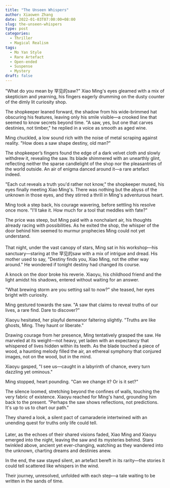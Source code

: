 ```yaml
---
title: "The Unseen Whispers"
author: Xiaowen Zhang
date: 2022-01-03T07:00:00+08:00
slug: the-unseen-whispers
type: post
categories:
  - Thriller
  - Magical Realism
tags:
  - Mo Yan Style
  - Rare Artefact
  - Open-ended
  - Suspense
  - Mystery
draft: false
---
```


"What do you mean by 罕见的saw?" Xiao Ming's eyes gleamed with a mix of skepticism and yearning, his fingers eagerly drumming on the dusty counter of the dimly lit curiosity shop.

The shopkeeper leaned forward, the shadow from his wide-brimmed hat obscuring his features, leaving only his smile visible—a crooked line that seemed to know secrets beyond time. "A saw, yes, but one that carves destinies, not timber," he replied in a voice as smooth as aged wine.

Ming chuckled, a low sound rich with the noise of metal scraping against reality. "How does a saw shape destiny, old man?"

The shopkeeper’s fingers found the edge of a dark velvet cloth and slowly withdrew it, revealing the saw. Its blade shimmered with an unearthly glint, reflecting neither the sparse candlelight of the shop nor the pleasantries of the world outside. An air of enigma danced around it—a rare artefact indeed.

"Each cut reveals a truth you'd rather not know," the shopkeeper mused, his eyes finally meeting Xiao Ming's. There was nothing but the abyss of the unknown in those eyes, and they stirred a thrill in Ming's adventurous heart.

Ming took a step back, his courage wavering, before settling his resolve once more. "I'll take it. How much for a tool that meddles with fate?"

The price was steep, but Ming paid with a nonchalant air, his thoughts already racing with possibilities. As he exited the shop, the whisper of the door behind him seemed to murmur prophecies Ming could not yet understand.

####

That night, under the vast canopy of stars, Ming sat in his workshop—his sanctuary—staring at the 罕见的saw with a mix of intrigue and dread. His mother used to say, "Destiny finds you, Xiao Ming, not the other way around." He wondered if tonight destiny had changed its course.

A knock on the door broke his reverie. Xiaoyu, his childhood friend and the light amidst his shadows, entered without waiting for an answer.

"What brewing storm are you setting sail to now?" she teased, her eyes bright with curiosity.

Ming gestured towards the saw. "A saw that claims to reveal truths of our lives, a rare find. Dare to discover?"

Xiaoyu hesitated, her playful demeanor faltering slightly. "Truths are like ghosts, Ming. They haunt or liberate."

Drawing courage from her presence, Ming tentatively grasped the saw. He marveled at its weight—not heavy, yet laden with an expectancy that whispered of lives hidden within its teeth. As the blade touched a piece of wood, a haunting melody filled the air, an ethereal symphony that conjured images, not on the wood, but in the mind.

Xiaoyu gasped, "I see us—caught in a labyrinth of chance, every turn dazzling yet ominous."

Ming stopped, heart pounding. "Can we change it? Or is it set?"

The silence loomed, stretching beyond the confines of walls, touching the very fabric of existence. Xiaoyu reached for Ming's hand, grounding him back to the present. "Perhaps the saw shows reflections, not predictions. It's up to us to chart our path."

They shared a look, a silent pact of camaraderie intertwined with an unending quest for truths only life could tell.

####

Later, as the echoes of their shared visions faded, Xiao Ming and Xiaoyu emerged into the night, leaving the saw and its mysteries behind. Stars twinkled above, ancient yet ever-changing, watching as they wandered into the unknown, charting dreams and destinies anew.

In the end, the saw stayed silent, an artefact bereft in its rarity—the stories it could tell scattered like whispers in the wind.

Their journey, unresolved, unfolded with each step—a tale waiting to be written in the sands of time.
